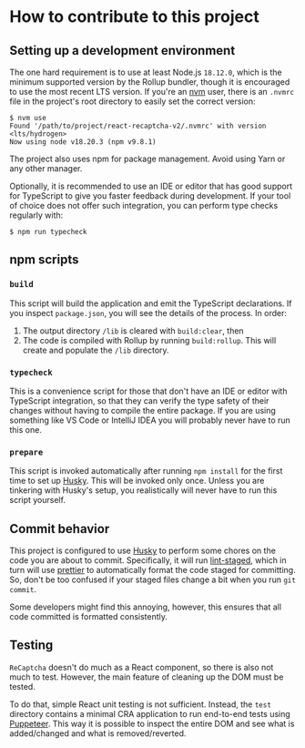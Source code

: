 # How to contribute to this project

## Setting up a development environment

The one hard requirement is to use at least Node.js `18.12.0`, which is the minimum supported version by the Rollup
bundler, though it is encouraged to use the most recent LTS version. If you're an [nvm](https://github.com/nvm-sh/nvm)
user, there is an `.nvmrc` file in the project's root directory to easily set the correct version:

```shell
$ nvm use
Found '/path/to/project/react-recaptcha-v2/.nvmrc' with version <lts/hydrogen>
Now using node v18.20.3 (npm v9.8.1)
```

The project also uses npm for package management. Avoid using Yarn or any other manager.

Optionally, it is recommended to use an IDE or editor that has good support for TypeScript to give you faster feedback
during development. If your tool of choice does not offer such integration, you can perform type checks regularly with:

```shell
$ npm run typecheck
```

## npm scripts

### `build`

This script will build the application and emit the TypeScript declarations. If you inspect `package.json`, you will see
the details of the process. In order:

1. The output directory `/lib` is cleared with `build:clear`, then
2. The code is compiled with Rollup by running `build:rollup`. This will create and populate the `/lib` directory.

### `typecheck`

This is a convenience script for those that don't have an IDE or editor with TypeScript integration, so that they can
verify the type safety of their changes without having to compile the entire package. If you are using something like
VS Code or IntelliJ IDEA you will probably never have to run this one.

### `prepare`

This script is invoked automatically after running `npm install` for the first time to set up
[Husky](https://typicode.github.io/husky/#/). This will be invoked only once. Unless you are tinkering with Husky's
setup, you realistically will never have to run this script yourself.

## Commit behavior

This project is configured to use [Husky](https://typicode.github.io/husky/#/) to perform some chores on the code you
are about to commit. Specifically, it will run [lint-staged](https://github.com/okonet/lint-staged), which in turn will
use [prettier](https://prettier.io/) to automatically format the code staged for committing. So, don't be too confused
if your staged files change a bit when you run `git commit`.

Some developers might find this annoying, however, this ensures that all code committed is formatted consistently.

## Testing

`ReCaptcha` doesn't do much as a React component, so there is also not much to test. However, the main feature of
cleaning up the DOM must be tested.

To do that, simple React unit testing is not sufficient. Instead, the `test` directory contains a minimal CRA
application to run end-to-end tests using [Puppeteer](https://github.com/puppeteer/puppeteer). This way it is possible to inspect the entire DOM and see what is
added/changed and what is removed/reverted.
